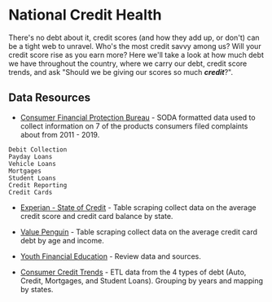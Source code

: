 # National Credit Health

There's no debt about it, credit scores (and how they add up, or don't) can be a tight web to unravel. Who's the most credit savvy among us? Will your credit score rise as you earn more? Here we'll take a look at how much debt we have throughout the country, where we carry our debt, credit score trends, and ask "Should we be giving our scores so much **_credit_**?". 


## Data Resources

* [Consumer Financial Protection Bureau](https://data.consumerfinance.gov/dataset/Consumer-Complaints/s6ew-h6mp) - SODA formatted data used to collect information on 7 of the products consumers filed complaints about from 2011 - 2019. 
```
Debit Collection
Payday Loans
Vehicle Loans
Mortgages
Student Loans
Credit Reporting
Credit Cards
````

* [Experian - State of Credit](https://www.experian.com/blogs/ask-experian/state-of-credit/) -  Table scraping collect data on the average credit score and credit card balance by state.

* [Value Penguin](https://www.valuepenguin.com/average-credit-card-debt) - Table scraping collect data on the average credit card debt by age and income. 

* [Youth Financial Education](https://files.consumerfinance.gov/f/documents/cfpb_youth-financial-education_lit-review.pdf) - Review data and sources.

* [Consumer Credit Trends](https://www.consumerfinance.gov/data-research/consumer-credit-trends/) - ETL data from the 4 types of debt (Auto, Credit, Mortgages, and Student Loans). Grouping by years and mapping by states.
